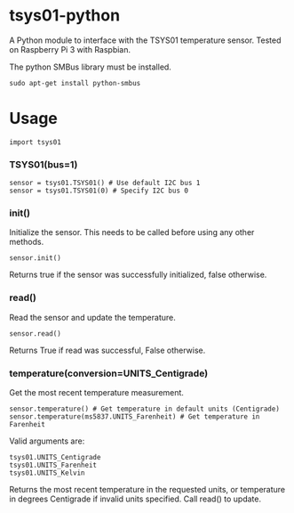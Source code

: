 # tsys01-python

A Python module to interface with the TSYS01 temperature sensor. Tested on Raspberry Pi 3 with Raspbian.

The python SMBus library must be installed.

	sudo apt-get install python-smbus

# Usage

	import tsys01

### TSYS01(bus=1)

	sensor = tsys01.TSYS01() # Use default I2C bus 1
	sensor = tsys01.TSYS01(0) # Specify I2C bus 0

### init()

Initialize the sensor. This needs to be called before using any other methods.

    sensor.init()

Returns true if the sensor was successfully initialized, false otherwise.

### read()

Read the sensor and update the temperature.

    sensor.read()

Returns True if read was successful, False otherwise.

### temperature(conversion=UNITS_Centigrade)

Get the most recent temperature measurement.

	sensor.temperature() # Get temperature in default units (Centigrade)
	sensor.temperature(ms5837.UNITS_Farenheit) # Get temperature in Farenheit

Valid arguments are:

	tsys01.UNITS_Centigrade
	tsys01.UNITS_Farenheit
	tsys01.UNITS_Kelvin

Returns the most recent temperature in the requested units, or temperature in degrees Centigrade if invalid units specified. Call read() to update.



